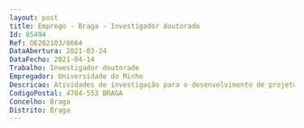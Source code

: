 ```yaml
--- 
layout: post
title: Emprego - Braga - Investigador doutorado
Id: 85494
Ref: OE202103/0664
DataAbertura: 2021-03-24
DataFecho: 2021-04-14
Trabalho: Investigador doutorado
Empregador: Universidade do Minho
Descricao: Atividades de investigação para o desenvolvimento de projetos Lean em hospitais, incluindo recolha e análise de dados, formação, desenho de propostas e submissão de artigos científicos na área do projeto.
CodigoPostal: 4704-553 BRAGA
Concelho: Braga
Distrito: Braga
--- 
```

